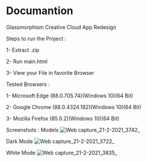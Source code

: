 # Documantion 

Glassmorphism Creative Cloud App Redesign 

Steps to run the Project : 

1- Extract .zip 

2- Run main.html 

3- View your File in favorite Browser 

Tested Browsers : 

1- Microsoft Edge (88.0.705.74)(Windows 10)(64 Bit) 

2- Google Chrome (88.0.4324.182)(Windows 10)(64 Bit) 

3- Mozilla Firefox (85.0.2)(Windows 10)(64 Bit) 

Screenshots : 
Models ![Web capture_21-2-2021_3742_](https://user-images.githubusercontent.com/71846550/108612503-077f5f80-73f2-11eb-95ff-4b69a258f57c.jpeg) 

Dark Mode ![Web capture_21-2-2021_3722_](https://user-images.githubusercontent.com/71846550/108612505-0d754080-73f2-11eb-9029-9854fb5ff97a.jpeg) 

White Mode ![Web capture_21-2-2021_3835_](https://user-images.githubusercontent.com/71846550/108612515-2120a700-73f2-11eb-8a50-8d4e11dfb08b.jpeg)
